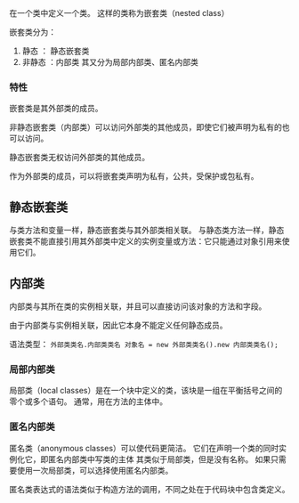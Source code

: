 在一个类中定义一个类。 这样的类称为嵌套类（nested class）

嵌套类分为：
1. 静态 ： 静态嵌套类
2. 非静态 ：内部类 其又分为局部内部类、匿名内部类

### 特性
嵌套类是其外部类的成员。

非静态嵌套类（内部类）可以访问外部类的其他成员，即使它们被声明为私有的也可以访问。 

静态嵌套类无权访问外部类的其他成员。 

作为外部类的成员，可以将嵌套类声明为私有，公共，受保护或包私有。

## 静态嵌套类
与类方法和变量一样，静态嵌套类与其外部类相关联。
与静态类方法一样，静态嵌套类不能直接引用其外部类中定义的实例变量或方法：它只能通过对象引用来使用它们。

## 内部类
内部类与其所在类的实例相关联，并且可以直接访问该对象的方法和字段。 

由于内部类与实例相关联，因此它本身不能定义任何静态成员。

语法类型：
`外部类类名.内部类类名 对象名 = new 外部类类名().new 内部类类名();`

### 局部内部类
局部类（local classes）是在一个块中定义的类，该块是一组在平衡括号之间的零个或多个语句。 
通常，用在方法的主体中。

### 匿名内部类
匿名类（anonymous classes）可以使代码更简洁。 
它们在声明一个类的同时实例化它，即匿名内部类中写类的主体 
其类似于局部类，但是没有名称。 
如果只需要使用一次局部类，可以选择使用匿名内部类。

匿名类表达式的语法类似于构造方法的调用，不同之处在于代码块中包含类定义。